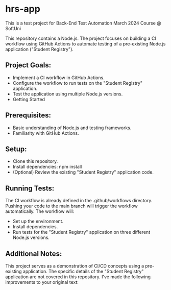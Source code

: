 # hrs-app
This is a test project for Back-End Test Automation March 2024 Course @ SoftUni

This repository contains a Node.js. The project focuses on building a CI workflow using GitHub Actions to automate testing of a pre-existing Node.js application ("Student Registry").

## Project Goals:

- Implement a CI workflow in GitHub Actions.
- Configure the workflow to run tests on the "Student Registry" application.
- Test the application using multiple Node.js versions.
- Getting Started

## Prerequisites:

- Basic understanding of Node.js and testing frameworks.
- Familiarity with GitHub Actions.
  
## Setup:

- Clone this repository.
- Install dependencies: npm install
- (Optional) Review the existing "Student Registry" application code.
## Running Tests:

The CI workflow is already defined in the .github/workflows directory. Pushing your code to the main branch will trigger the workflow automatically. The workflow will:

- Set up the environment.
- Install dependencies.
- Run tests for the "Student Registry" application on three different Node.js versions.
## Additional Notes:

This project serves as a demonstration of CI/CD concepts using a pre-existing application.
The specific details of the "Student Registry" application are not covered in this repository.
I've made the following improvements to your original text:

